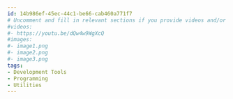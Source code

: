 ```yaml
---
id: 14b986ef-45ec-44c1-be66-cab460a771f7
# Uncomment and fill in relevant sections if you provide videos and/or images
#videos:
#- https://youtu.be/dQw4w9WgXcQ
#images:
#- image1.png
#- image2.png
#- image3.png
tags:
- Development Tools
- Programming
- Utilities
---
```


